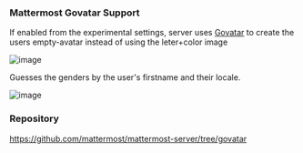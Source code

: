### Mattermost Govatar Support

If enabled from the experimental settings, server uses [Govatar](https://github.com/o1egl/govatar) to create the users empty-avatar instead of using the leter+color image 

![image](https://user-images.githubusercontent.com/2153367/102118064-3f957f80-3e50-11eb-8055-8d36a5a01850.png)

Guesses the genders by the user's firstname and their locale.

![image](https://user-images.githubusercontent.com/2153367/102118166-62279880-3e50-11eb-8fbf-667c165057d0.png)

### Repository

https://github.com/mattermost/mattermost-server/tree/govatar
